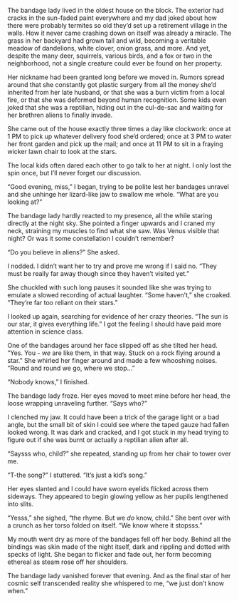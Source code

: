 The bandage lady lived in the oldest house on the block. The exterior had cracks in the sun-faded paint everywhere and my dad joked about how there were probably termites so old they’d set up a retirement village in the walls. How it never came crashing down on itself was already a miracle. The grass in her backyard had grown tall and wild, becoming a veritable meadow of dandelions, white clover, onion grass, and more. And yet, despite the many deer, squirrels, various birds, and a fox or two in the neighborhood, not a single creature could ever be found on her property.

Her nickname had been granted long before we moved in. Rumors spread around that she constantly got plastic surgery from all the money she’d inherited from her late husband, or that she was a burn victim from a local fire, or that she was deformed beyond human recognition. Some kids even joked that she was a reptilian, hiding out in the cul-de-sac and waiting for her brethren aliens to finally invade.

She came out of the house exactly three times a day like clockwork: once at 1 PM to pick up whatever delivery food she’d ordered; once at 3 PM to water her front garden and pick up the mail; and once at 11 PM to sit in a fraying wicker lawn chair to look at the stars.

The local kids often dared each other to go talk to her at night. I only lost the spin once, but I’ll never forget our discussion.

“Good evening, miss,” I began, trying to be polite lest her bandages unravel and she unhinge her lizard-like jaw to swallow me whole. “What are you looking at?”

The bandage lady hardly reacted to my presence, all the while staring directly at the night sky. She pointed a finger upwards and I craned my neck, straining my muscles to find what she saw. Was Venus visible that night? Or was it some constellation I couldn’t remember?

“Do you believe in aliens?” She asked.

I nodded. I didn’t want her to try and prove me wrong if I said no. “They must be really far away though since they haven’t visited yet.”

She chuckled with such long pauses it sounded like she was trying to emulate a slowed recording of actual laughter. “Some haven’t,” she croaked. “They’re far too reliant on their stars.”

I looked up again, searching for evidence of her crazy theories. “The sun is our star, it gives everything life.” I got the feeling I should have paid more attention in science class.

One of the bandages around her face slipped off as she tilted her head. “Yes. You - *we* are like them, in that way. Stuck on a rock flying around a star.” She whirled her finger around and made a few whooshing noises. “Round and round we go, where we stop…”

“Nobody knows,” I finished.

The bandage lady froze. Her eyes moved to meet mine before her head, the loose wrapping unraveling further. “Says who?”

I clenched my jaw. It could have been a trick of the garage light or a bad angle, but the small bit of skin I could see where the taped gauze had fallen looked wrong. It was dark and cracked, and I got stuck in my head trying to figure out if she was burnt or actually a reptilian alien after all.

“Saysss who, child?” she repeated, standing up from her chair to tower over me.

“T-the song?” I stuttered. “It’s just a kid’s song.”

Her eyes slanted and I could have sworn eyelids flicked across them sideways. They appeared to begin glowing yellow as her pupils lengthened into slits.

“Yesss,” she sighed, “the rhyme. But we *do* know, child.” She bent over with a crunch as her torso folded on itself. “We know where it stopsss.”

My mouth went dry as more of the bandages fell off her body. Behind all the bindings was skin made of the night itself, dark and rippling and dotted with specks of light. She began to flicker and fade out, her form becoming ethereal as steam rose off her shoulders.

The bandage lady vanished forever that evening. And as the final star of her cosmic self transcended reality she whispered to me, “we just don’t know when.”